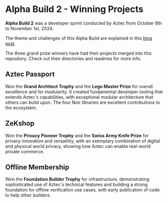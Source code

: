 # Alpha Build 2 - Winning Projects

**Alpha Build 2** was a developer sprint conducted by Aztec from October 8th to November 1st, 2024.

The theme and challenges of this Alpha Build are explained in this [blog post](https://aztec.network/blog/unlocking-the-future-of-privacy-exploring-identity-and-social-use-cases-in-alpha-build-2-with-100k-in-prizes).

The three grand prize winners have had their projects merged into this repository. Check out their directories and readmes for more info.

## Aztec Passport
Won the **Grand Architect Trophy** and the **Lego Master Prize** for overall excellence and for modularity. It created fundamental developer tooling that extends Aztec's capabilities, with exceptional modular architecture that others can build upon. The four Noir libraries are excellent contributions to the ecosystem. 

## ZeKshop
Won the **Privacy Pioneer Trophy** and the **Swiss Army Knife Prize** for privacy innovation and versatility, with an exemplary combination of digital and physical world privacy, showing how Aztec can enable real-world private commerce.

## Offline Membership
Won the **Foundation Builder Trophy** for infrastructure, demonstrating sophisticated use of Aztec's technical features and building a strong foundation for offline verification use cases, with early publication of code to help other builders.
